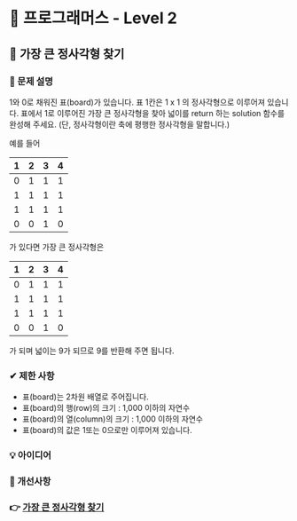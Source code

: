 # 🔔 프로그래머스 - Level 2

## 📑 가장 큰 정사각형 찾기

### 📌 문제 설명

1와 0로 채워진 표(board)가 있습니다. 표 1칸은 1 x 1 의 정사각형으로 이루어져 있습니다. 표에서 1로 이루어진 가장 큰 정사각형을 찾아 넓이를 return 하는 solution 함수를 완성해 주세요. (단, 정사각형이란 축에 평행한 정사각형을 말합니다.)

예를 들어

 
|1	|2	|3	|4|
| :---: | :---: | :---: | :---: |
|0	|1	|1	|1|
|1	|1	|1	|1|
|1	|1	|1	|1|
|0	|0	|1	|0|
가 있다면 가장 큰 정사각형은

|1	|2	|3	|4|
| :---: | :---: | :---: | :---: |
|0	|1	|1	|1|
|1	|1	|1	|1|
|1	|1	|1	|1|
|0	|0	|1	|0|

가 되며 넓이는 9가 되므로 9를 반환해 주면 됩니다.
### ✔ 제한 사항
- 표(board)는 2차원 배열로 주어집니다. 
- 표(board)의 행(row)의 크기 : 1,000 이하의 자연수
- 표(board)의 열(column)의 크기 : 1,000 이하의 자연수
- 표(board)의 값은 1또는 0으로만 이루어져 있습니다.

### 💡 아이디어


### 💬 개선사항

### 👉 [가장 큰 정사각형 찾기](https://programmers.co.kr/learn/courses/30/lessons/12905)


